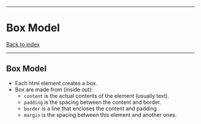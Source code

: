 
---
# Box Model

[Back to index](../index.md)

---
## Box Model
- Each html element creates a box.
- Box are made from (inside out):
	- `content` is the actual contents of the element (usually text).
	- `padding` is the spacing between the content and border.
	- `border` is a line that encloses the content and padding
	- `margin` is the spacing between this element and another ones.
